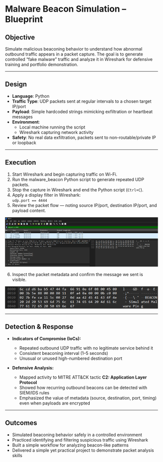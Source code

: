 # Malware Beacon Simulation – Blueprint

## Objective
Simulate malicious beaconing behavior to understand how abnormal outbound traffic appears in a packet capture. The goal is to generate controlled “fake malware” traffic and analyze it in Wireshark for defensive training and portfolio demonstration.

---

## Design
- **Language**: Python  
- **Traffic Type**: UDP packets sent at regular intervals to a chosen target IP/port  
- **Payload**: Simple hardcoded strings mimicking exfiltration or heartbeat messages  
- **Environment**:  
  - Local machine running the script  
  - Wireshark capturing network activity  
- **Safety**: No real data exfiltration, packets sent to non-routable/private IP or loopback

---

## Execution
1. Start Wireshark and begin capturing traffic on Wi-Fi.  
2. Run the malware_beacon Python script to generate repeated UDP packets.  
3. Stop the capture in Wireshark and end the Python script (`Ctrl+C`).  
4. Apply a display filter in Wireshark:  
   `udp.port == 4444`  
5. Review the packet flow — noting source IP/port, destination IP/port, and payload content.  

<p align="center">
  <img src="Images/Wireshark_Packets.png" alt="Wireshark Packets" style="max-width: 100%;">
</p>

6. Inspect the packet metadata and confirm the message we sent is visible.  

<p align="center">
  <img src="Images/Packet_Metadata.png" alt="Packet Metadata" style="max-width: 100%;">
</p>


---

## Detection & Response
- **Indicators of Compromise (IoCs):**  
  - Repeated outbound UDP traffic with no legitimate service behind it  
  - Consistent beaconing interval (1–5 seconds)  
  - Unusual or unused high-numbered destination port  

- **Defensive Analysis:**  
  - Mapped activity to MITRE ATT&CK tactic **C2: Application Layer Protocol**  
  - Showed how recurring outbound beacons can be detected with SIEM/IDS rules  
  - Emphasized the value of metadata (source, destination, port, timing) even when payloads are encrypted  

---

## Outcomes
- Simulated beaconing behavior safely in a controlled environment  
- Practiced identifying and filtering suspicious traffic using Wireshark  
- Built a simple workflow for analyzing beacon-like patterns  
- Delivered a simple yet practical project to demonstrate packet analysis skills